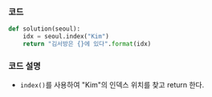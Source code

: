 ### 코드
```python
def solution(seoul):
    idx = seoul.index("Kim")
    return "김서방은 {}에 있다".format(idx)
```

### 코드 설명
* `index()`를 사용하여 "Kim"의 인덱스 위치를 찾고 return 한다.
